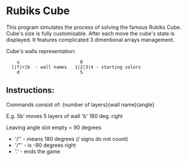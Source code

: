 # Rubiks Cube

This program simulates the process of solving the famous Rubiks Cube. Cube's size is fully customisable. 
After each move the cube's state is displayed.
It features complicated 3 dimentional arrays management.

Cube's walls representation:

        u                       0
      l|f|r|b  - wall names   1|2|3|4 - starting colors
        d                       5

## Instructions:
  Commands consist of: {number of layers}{wall name}{angle}
  
  E.g. 5b' moves 5 layers of wall 'b' 180 deg. right
  
  Leaving angle slot empty = 90 degrees   
  - '/'' - means 180 degrees (/ signs do not count)
  - '/"' - is -90 degrees right
  - '.'  - ends the game

